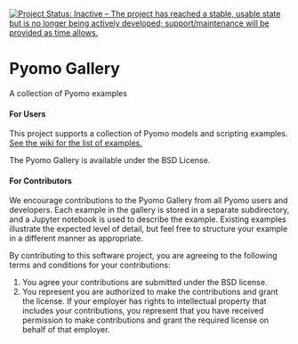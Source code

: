 [![Project Status: Inactive – The project has reached a stable, usable state but is no longer being actively developed; support/maintenance will be provided as time allows.](https://www.repostatus.org/badges/latest/inactive.svg)](https://www.repostatus.org/#inactive)

# Pyomo Gallery
A collection of Pyomo examples

#### For Users

This project supports a collection of Pyomo models and scripting examples.  [See the wiki for the list of examples.](https://github.com/Pyomo/PyomoGallery/wiki)

The Pyomo Gallery is available under the BSD License.

#### For Contributors

We encourage contributions to the Pyomo Gallery from all Pyomo users and developers.  Each example in the gallery is stored in a separate subdirectory, and a Jupyter notebook is used to describe the example.  Existing examples illustrate the expected level of detail, but feel free to structure your example in a different manner as appropriate.

By contributing to this software project, you are agreeing to the following terms and conditions for your contributions:

1. You agree your contributions are submitted under the BSD license. 
2. You represent you are authorized to make the contributions and grant the license. If your employer has rights to intellectual property that includes your contributions, you represent that you have received permission to make contributions and grant the required license on behalf of that employer. 
